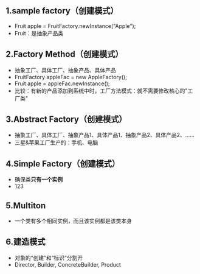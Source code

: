 ## 1.sample factory（创建模式）
- Fruit apple = FruitFactory.newInstance("Apple");
- Fruit：是抽象产品类

## 2.Factory Method（创建模式）
- 抽象工厂、具体工厂、抽象产品、具体产品
- FruitFactory appleFac = new AppleFactory();
- Fruit apple = appleFac.newInstance();
- 比较：有新的产品添加到系统中时，工厂方法模式：就不需要修改核心的"工厂类"

## 3.Abstract Factory（创建模式）
- 抽象工厂、具体工厂、抽象产品1、具体产品1、抽象产品2、具体产品2、……
- 三星&苹果工厂生产的：手机、电脑

## 4.Simple Factory（创建模式）
- 确保类**只有一个实例**
- 123

## 5.Multiton
- 一个类有多个相同实例，而且该实例都是该类本身

## 6.建造模式
- 对象的“创建”和“标识”分割开
- Director, Builder, ConcreteBuilder, Product